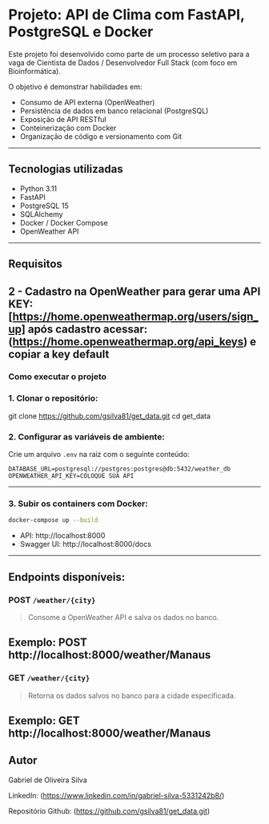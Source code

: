 # Projeto: API de Clima com FastAPI, PostgreSQL e Docker

Este projeto foi desenvolvido como parte de um processo seletivo para a vaga de Cientista de Dados / Desenvolvedor Full Stack (com foco em Bioinformática).

O objetivo é demonstrar habilidades em:

- Consumo de API externa (OpenWeather)
- Persistência de dados em banco relacional (PostgreSQL)
- Exposição de API RESTful
- Conteinerização com Docker
- Organização de código e versionamento com Git

---

## Tecnologias utilizadas

- Python 3.11
- FastAPI
- PostgreSQL 15
- SQLAlchemy
- Docker / Docker Compose
- OpenWeather API

---

## Requisitos

2 - Cadastro na OpenWeather para gerar uma API KEY:  
    [https://home.openweathermap.org/users/sign_up]
    após cadastro acessar: (https://home.openweathermap.org/api_keys) e copiar a key default
---

### Como executar o projeto

### 1. Clonar o repositório:

git clone https://github.com/gsilva81/get_data.git
cd get_data


### 2. Configurar as variáveis de ambiente:

Crie um arquivo `.env` na raiz com o seguinte conteúdo:

```dotenv
DATABASE_URL=postgresql://postgres:postgres@db:5432/weather_db
OPENWEATHER_API_KEY=COLOQUE SUA API
```

---

### 3. Subir os containers com Docker:

```bash
docker-compose up --build
```

- API: http://localhost:8000
- Swagger UI: http://localhost:8000/docs

---

## Endpoints disponíveis:

### POST `/weather/{city}`
> Consome a OpenWeather API e salva os dados no banco.

Exemplo:
POST http://localhost:8000/weather/Manaus
---

### GET `/weather/{city}`
> Retorna os dados salvos no banco para a cidade especificada.

Exemplo:
GET http://localhost:8000/weather/Manaus
---

## Autor

Gabriel de Oliveira Silva

LinkedIn: (https://www.linkedin.com/in/gabriel-silva-5331242b8/)

Repositório Github: (https://github.com/gsilva81/get_data.git)
